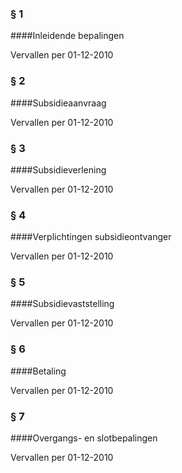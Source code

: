 <meta http-equiv='Content-Type' content='text/html; charset=utf-8' />

### §  1  

####Inleidende bepalingen

Vervallen per 01-12-2010 

### §  2  

####Subsidieaanvraag

Vervallen per 01-12-2010 

### §  3  

####Subsidieverlening

Vervallen per 01-12-2010 

### §  4  

####Verplichtingen subsidieontvanger

Vervallen per 01-12-2010 

### §  5  

####Subsidievaststelling

Vervallen per 01-12-2010 

### §  6  

####Betaling

Vervallen per 01-12-2010 

### §  7  

####Overgangs- en slotbepalingen

Vervallen per 01-12-2010 

